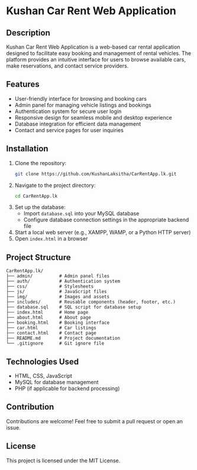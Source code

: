 # Kushan Car Rent Web Application 

## Description
Kushan Car Rent Web Application is a web-based car rental application designed to facilitate easy booking and management of rental vehicles. The platform provides an intuitive interface for users to browse available cars, make reservations, and contact service providers.

## Features
- User-friendly interface for browsing and booking cars
- Admin panel for managing vehicle listings and bookings
- Authentication system for secure user login
- Responsive design for seamless mobile and desktop experience
- Database integration for efficient data management
- Contact and service pages for user inquiries

## Installation
1. Clone the repository:
   ```bash
   git clone https://github.com/KushanLaksitha/CarRentApp.lk.git
   ```
2. Navigate to the project directory:
   ```bash
   cd CarRentApp.lk
   ```
3. Set up the database:
   - Import `database.sql` into your MySQL database
   - Configure database connection settings in the appropriate backend file
4. Start a local web server (e.g., XAMPP, WAMP, or a Python HTTP server)
5. Open `index.html` in a browser

## Project Structure
```
CarRentApp.lk/
├── admin/          # Admin panel files
├── auth/           # Authentication system
├── css/            # Stylesheets
├── js/             # JavaScript files
├── img/            # Images and assets
├── includes/       # Reusable components (header, footer, etc.)
├── database.sql    # SQL script for database setup
├── index.html      # Home page
├── about.html      # About page
├── booking.html    # Booking interface
├── car.html        # Car listings
├── contact.html    # Contact page
├── README.md       # Project documentation
└── .gitignore      # Git ignore file
```

## Technologies Used
- HTML, CSS, JavaScript
- MySQL for database management
- PHP (if applicable for backend processing)

## Contribution
Contributions are welcome! Feel free to submit a pull request or open an issue.

## License
This project is licensed under the MIT License.

